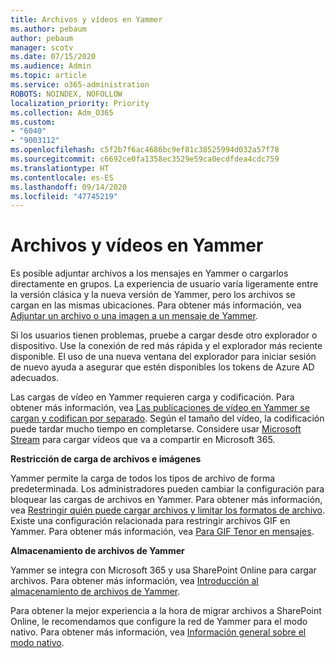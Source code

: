 ```yaml
---
title: Archivos y vídeos en Yammer
ms.author: pebaum
author: pebaum
manager: scotv
ms.date: 07/15/2020
ms.audience: Admin
ms.topic: article
ms.service: o365-administration
ROBOTS: NOINDEX, NOFOLLOW
localization_priority: Priority
ms.collection: Adm_O365
ms.custom:
- "6040"
- "9003112"
ms.openlocfilehash: c5f2b7f6ac4686bc9ef81c38525994d032a57f78
ms.sourcegitcommit: c6692ce0fa1358ec3529e59ca0ecdfdea4cdc759
ms.translationtype: HT
ms.contentlocale: es-ES
ms.lasthandoff: 09/14/2020
ms.locfileid: "47745219"
---
```

# <a name="files-and-videos-in-yammer"></a>Archivos y vídeos en Yammer

Es posible adjuntar archivos a los mensajes en Yammer o cargarlos directamente en grupos. La experiencia de usuario varía ligeramente entre la versión clásica y la nueva versión de Yammer, pero los archivos se cargan en las mismas ubicaciones. Para obtener más información, vea [Adjuntar un archivo o una imagen a un mensaje de Yammer](https://support.microsoft.com/office/attach-a-file-or-image-to-a-yammer-message-f576d4d1-ad66-4ce4-9c43-46cf75978dbf).  

Si los usuarios tienen problemas, pruebe a cargar desde otro explorador o dispositivo. Use la conexión de red más rápida y el explorador más reciente disponible. El uso de una nueva ventana del explorador para iniciar sesión de nuevo ayuda a asegurar que estén disponibles los tokens de Azure AD adecuados.

Las cargas de vídeo en Yammer requieren carga y codificación. Para obtener más información, vea [Las publicaciones de vídeo en Yammer se cargan y codifican por separado](https://support.microsoft.com/office/video-posts-in-yammer-upload-and-encode-separately-5b3a348e-3a0a-4c4b-95b1-eabdf245ba25). Según el tamaño del vídeo, la codificación puede tardar mucho tiempo en completarse. Considere usar [Microsoft Stream](https://docs.microsoft.com/stream/overview) para cargar vídeos que va a compartir en Microsoft 365.

**Restricción de carga de archivos e imágenes**

Yammer permite la carga de todos los tipos de archivo de forma predeterminada. Los administradores pueden cambiar la configuración para bloquear las cargas de archivos en Yammer. Para obtener más información, vea [Restringir quién puede cargar archivos y limitar los formatos de archivo](https://docs.microsoft.com/yammer/configure-your-yammer-network/configure-yammer#restrict-who-can-upload-files-and-limit-file-formats). Existe una configuración relacionada para restringir archivos GIF en Yammer. Para obtener más información, vea [Para GIF Tenor en mensajes](https://docs.microsoft.com/yammer/configure-your-yammer-network/configure-yammer#allow-tenor-gifs-in-messages).

**Almacenamiento de archivos de Yammer**

Yammer se integra con Microsoft 365 y usa SharePoint Online para cargar archivos. Para obtener más información, vea [Introducción al almacenamiento de archivos de Yammer](https://docs.microsoft.com/yammer/get-started-with-yammer/file-storage). 

Para obtener la mejor experiencia a la hora de migrar archivos a SharePoint Online, le recomendamos que configure la red de Yammer para el modo nativo. Para obtener más información, vea [Información general sobre el modo nativo](https://docs.microsoft.com/yammer/configure-your-yammer-network/overview-native-mode). 